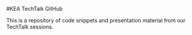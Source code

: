 #KEA TechTalk GitHub

This is a repository of code snippets and presentation material from our TechTalk sessions.
